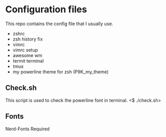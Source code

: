 # Configuration files
This repo contains the config file that I usually use.

* zshrc
* zsh history fix
* vimrc
* vimrc setup
* awesome wm
* termit terminal
* tmux
* my powerline theme for zsh (P9K_my_theme)

## Check.sh
This script is used to check the powerline font in terminal.
<$ ./check.sh>

## Fonts
Nerd-Fonts Required
